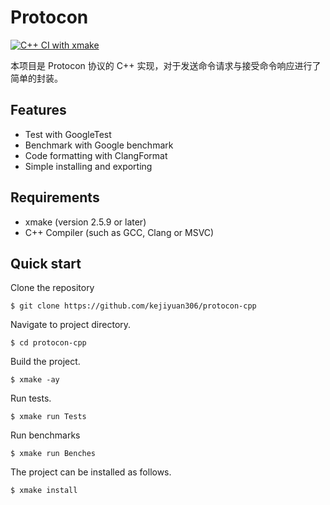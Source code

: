# Protocon

[![C++ CI with xmake](https://github.com/kejiyuan306/protocon-cpp/actions/workflows/xmake.yml/badge.svg)](https://github.com/kejiyuan306/protocon-cpp/actions/workflows/xmake.yml)

本项目是 Protocon 协议的 C++ 实现，对于发送命令请求与接受命令响应进行了简单的封装。

## Features

- Test with GoogleTest
- Benchmark with Google benchmark
- Code formatting with ClangFormat
- Simple installing and exporting

## Requirements

- xmake (version 2.5.9 or later)
- C++ Compiler (such as GCC, Clang or MSVC)

## Quick start

Clone the repository

```shell
$ git clone https://github.com/kejiyuan306/protocon-cpp
```

Navigate to project directory.

```shell
$ cd protocon-cpp
```

Build the project.

```shell
$ xmake -ay
```

Run tests.

```shell
$ xmake run Tests
```

Run benchmarks

```shell
$ xmake run Benches
```

The project can be installed as follows.

```shell
$ xmake install
```
